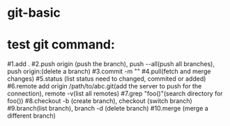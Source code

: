 # git-basic
# test git command: 
#1.add .
#2.push origin <branchname>(push the branch), push --all(push all branches), push origin:<branchname>(delete a branch)
#3.commit -m ""
#4.pull(fetch and merge changes)
#5.status (list status need to changed, commited or added)
#6.remote add origin /path/to/abc.git(add the server to push for the connection), remote -v(list all remotes)
#7.grep "foo()"(search directory for foo())
#8.checkout -b <branchname> (create branch), checkout <branchname>(switch branch)
#9.branch(list branch), branch -d <branchname>(delete branch) 
#10.merge <branchname>(merge a different branch)
